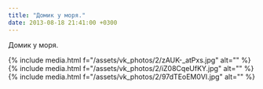 ```yaml
---
title: "Домик у моря."
date: 2013-08-18 21:41:00 +0300
---
```


Домик у моря.


{% include media.html f="/assets/vk_photos/2/zAUK-_atPxs.jpg" alt="" %}
{% include media.html f="/assets/vk_photos/2/iZ08CqeUfKY.jpg" alt="" %}
{% include media.html f="/assets/vk_photos/2/97dTEoEM0VI.jpg" alt="" %}
